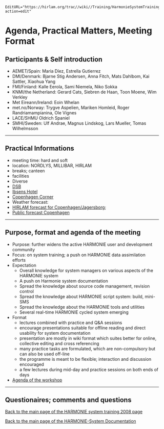 ```@meta
EditURL="https://hirlam.org/trac//wiki//Training/HarmonieSystemTraining2008/Lecture/Opening?action=edit"
```

# Agenda, Practical Matters, Meeting Format

## Participants & Self introduction

 * AEMET/Spain:                       Maria Díez, Estrella Gutierrez
 * DMI/Denmark:                       Bjarne Stig Andersen, Anna Fitch, Mats Dahlbom, Kai Sattler, Xiaohua Yang
 * FMI/Finland:                       Kalle Eerola, Sami Niemela, Niko Sokka
 * KNMI/the Netherland:               Gerard Cats, Siebren de Haan, Toon Moene, Wim Verkley
 * Met Eireann/Ireland:               Eoin Whelan
 * met.no/Norway:                     Trygve Aspelien, Mariken Homleid, Roger Randriamampianina, Ole Vignes
 * LACE/SHMU                          Oldrich Spaniel
 * SMHI/Sweden:                       Ulf Andrae, Magnus Lindskog, Lars Mueller, Tomas Wilhelmsson 

----

## Practical Informations  
 * meeting time: hard and soft
 * location: NORDLYS, MILLIBAR, HIRLAM
 * breaks; canteen
 * facilities
 * Diverse
  *  [DSB](http://www.rejseplanen.dk/bin/query.exe/en?)
  * [Ibsens Hotel](http://www.ibsenshotel.dk/)
  * [Copenhagen Corner](http://www.nphotels.dk/copenhagencorner/location/eng/copenhagen_map.htm)
  * Weather forecast: 
   * [HIRLAM forecast for Copenhagen/Jagersborg](https://hirlam.org/portal/dmi/hirlam/meteogram/DK/618100/index.html); 
   * [Public forecast Copenhagen ](http://www.dmi.dk/dmi/index/danmark/byvejr_danmark.htm?by=1000)

----

## Purpose, format and agenda of the meeting
 * Purpose: further widens the active HARMONIE user and development community
 * Focus: on system training; a push on HARMONIE data assimilation efforts
 * Expectation
   * Overall knowledge for system managers on various aspects of the HARMONIE system
   * A push on Harmonie system documentation
   * Spread the knowledge about source code management, revision control
   * Spread the knowledge about HARMONIE script system: build, mini-SMS
   * Spread the knowledge about the HARMONIE tools and utilities
   * Several real-time HARMONIE cycled system emerging
 * Format
   * lectures combined with practice and Q&A sessions
   * encourage presentations suitable for offline reading and direct usability for system documentation
   * presentation are mostly in wiki format which suites better for online, collective editing and cross referencing
   * many practice tasks are formulated, which are non-compulsory but can also be used off-line
   * the programme is meant to be flexible; interaction and discussion encouraged
   * a few lectures during mid-day and practice sessions on both ends of days
 * [Agenda of the workshop](../../../HarmonieSystemTraining2008.md#AgendaandPresentation)

----

## Questionaires; comments and questions


[ Back to the main page of the HARMONIE system training 2008 page](https://hirlam.org/trac/wiki/HarmonieSystemTraining2008)

[Back to the main page of the HARMONIE-System Documentation](https://hirlam.org/trac/wiki/HarmonieSystemDocumentation)